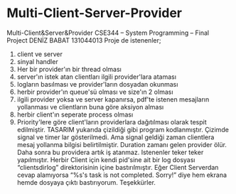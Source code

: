 # Multi-Client-Server-Provider
Multi-Client&amp;Server&amp;Provider
CSE344 – System Programming – Final Project
DENİZ BABAT
131044013
Proje de istenenler;
1. client ve server
2. sinyal handler
3. Her bir provider'ın bir thread olması
4. server'ın istek atan clientları ilgili provider'lara ataması
5. logların basılması ve provider'ların dosyadan okunması
1. herbir provider'ın queue'sü olması ve size'ın 2 olması
2. ilgili provider yoksa ve server kapanırsa, pdf'te istenen mesajların
yollanması ve clientların buna göre aksiyon alması
3. herbir client'ın seperate process olması
4. Priority'lere göre client'ların providerlara dağıtılması
olarak tespit edilmiştir.
TASARIM
yukarıda çizildiği gibi program kodlanmıştır. Çizimde signal ve timer lar
gösterilmedi. Ama signal geldiği zaman clientlera mesaj yollanma bilgisi
belirtilmiştir. Duration zamanı gelen provider ölür. Daha sonra bu providera
artık iş atanmaz. Istenenler teker teker yapılmıştır. Herbir Client için kendi
pid'sine ait bir log dosyası “clientsdirlog” direktorisinin içine
bastırılmıştır. Eğer Client Serverdan cevap alamıyorsa “%s's task is not
completed. Sorry!” diye hem ekrana hemde dosyaya çıktı bastırıyorum.
Teşekkürler.
